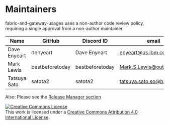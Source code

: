 # Maintainers

fabric-and-gateway-usages uses a non-author code review policy, requiring a single approval from a non-author maintainer.

| Name         | GitHub          | Discord ID      | email                       |
| ------------ | --------------- | --------------- | --------------------------- |
| Dave Enyeart | denyeart        | Dave Enyeart    | enyeart@us.ibm.com          |
| Mark Lewis   | bestbeforetoday | bestbeforetoday | Mark.S.Lewis@outlook.com    |
| Tatsuya Sato | satota2         | satota2         | tatsuya.sato.so@hitachi.com |

Also: Please see the [Release Manager section](https://github.com/hyperledger/fabric/blob/main/MAINTAINERS.md)

<a rel="license" href="http://creativecommons.org/licenses/by/4.0/"><img alt="Creative Commons License" style="border-width:0" src="https://i.creativecommons.org/l/by/4.0/88x31.png" /></a><br />This work is licensed under a <a rel="license" href="http://creativecommons.org/licenses/by/4.0/">Creative Commons Attribution 4.0 International License</a>.
